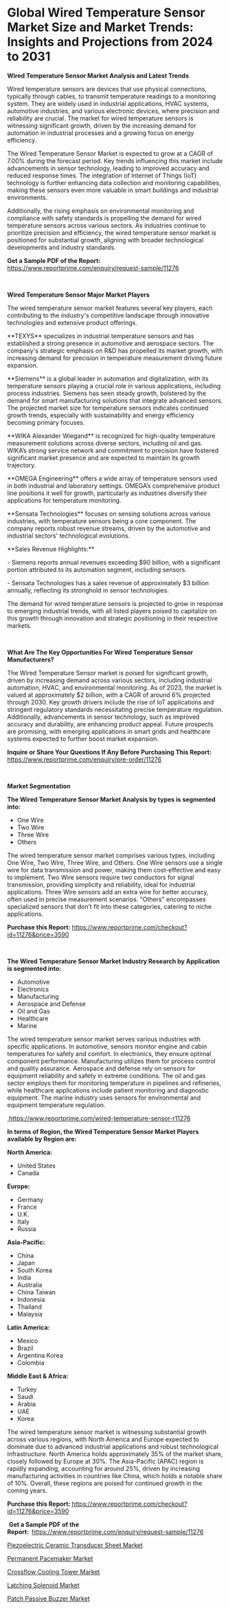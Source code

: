 <p><h1>Global Wired Temperature Sensor Market Size and Market Trends: Insights and Projections from 2024 to 2031</h1></p><p><strong>Wired Temperature Sensor Market Analysis and Latest Trends</strong></p>
<p><p>Wired temperature sensors are devices that use physical connections, typically through cables, to transmit temperature readings to a monitoring system. They are widely used in industrial applications, HVAC systems, automotive industries, and various electronic devices, where precision and reliability are crucial. The market for wired temperature sensors is witnessing significant growth, driven by the increasing demand for automation in industrial processes and a growing focus on energy efficiency.</p><p>The Wired Temperature Sensor Market is expected to grow at a CAGR of 7.00% during the forecast period. Key trends influencing this market include advancements in sensor technology, leading to improved accuracy and reduced response times. The integration of Internet of Things (IoT) technology is further enhancing data collection and monitoring capabilities, making these sensors even more valuable in smart buildings and industrial environments.</p><p>Additionally, the rising emphasis on environmental monitoring and compliance with safety standards is propelling the demand for wired temperature sensors across various sectors. As industries continue to prioritize precision and efficiency, the wired temperature sensor market is positioned for substantial growth, aligning with broader technological developments and industry standards.</p></p>
<p><strong>Get a Sample PDF of the Report:&nbsp;</strong> <a href="https://www.reportprime.com/enquiry/request-sample/11276?utm_campaign=5&utm_medium=2&utm_source=Github&utm_content=ia&utm_term=02122024&utm_id=wired-temperature-sensor">https://www.reportprime.com/enquiry/request-sample/11276</a></p>
<p>&nbsp;</p>
<p><strong>Wired Temperature Sensor Major Market Players</strong></p>
<p><p>The wired temperature sensor market features several key players, each contributing to the industry's competitive landscape through innovative technologies and extensive product offerings. </p><p>**TEXYS** specializes in industrial temperature sensors and has established a strong presence in automotive and aerospace sectors. The company's strategic emphasis on R&D has propelled its market growth, with increasing demand for precision in temperature measurement driving future expansion.</p><p>**Siemens** is a global leader in automation and digitalization, with its temperature sensors playing a crucial role in various applications, including process industries. Siemens has seen steady growth, bolstered by the demand for smart manufacturing solutions that integrate advanced sensors. The projected market size for temperature sensors indicates continued growth trends, especially with sustainability and energy efficiency becoming primary focuses.</p><p>**WIKA Alexander Wiegand** is recognized for high-quality temperature measurement solutions across diverse sectors, including oil and gas. WIKA’s strong service network and commitment to precision have fostered significant market presence and are expected to maintain its growth trajectory.</p><p>**OMEGA Engineering** offers a wide array of temperature sensors used in both industrial and laboratory settings. OMEGA’s comprehensive product line positions it well for growth, particularly as industries diversify their applications for temperature monitoring.</p><p>**Sensata Technologies** focuses on sensing solutions across various industries, with temperature sensors being a core component. The company reports robust revenue streams, driven by the automotive and industrial sectors' technological evolutions.</p><p>**Sales Revenue Highlights:**</p><p>- Siemens reports annual revenues exceeding $90 billion, with a significant portion attributed to its automation segment, including sensors.</p><p>- Sensata Technologies has a sales revenue of approximately $3 billion annually, reflecting its stronghold in sensor technologies.</p><p>The demand for wired temperature sensors is projected to grow in response to emerging industrial trends, with all listed players poised to capitalize on this growth through innovation and strategic positioning in their respective markets.</p></p>
<p>&nbsp;</p>
<p><strong>What Are The Key Opportunities For Wired Temperature Sensor Manufacturers?</strong></p>
<p><p>The Wired Temperature Sensor market is poised for significant growth, driven by increasing demand across various sectors, including industrial automation, HVAC, and environmental monitoring. As of 2023, the market is valued at approximately $2 billion, with a CAGR of around 6% projected through 2030. Key growth drivers include the rise of IoT applications and stringent regulatory standards necessitating precise temperature regulation. Additionally, advancements in sensor technology, such as improved accuracy and durability, are enhancing product appeal. Future prospects are promising, with emerging applications in smart grids and healthcare systems expected to further boost market expansion.</p></p>
<p><strong>Inquire or Share Your Questions If Any Before Purchasing This Report:</strong> <a href="https://www.reportprime.com/enquiry/pre-order/11276?utm_campaign=5&utm_medium=2&utm_source=Github&utm_content=ia&utm_term=02122024&utm_id=wired-temperature-sensor">https://www.reportprime.com/enquiry/pre-order/11276</a></p>
<p>&nbsp;</p>
<p><strong>Market Segmentation</strong></p>
<p><strong>The Wired Temperature Sensor Market Analysis by types is segmented into:</strong></p>
<p><ul><li>One Wire</li><li>Two Wire</li><li>Three Wire</li><li>Others</li></ul></p>
<p><p>The wired temperature sensor market comprises various types, including One Wire, Two Wire, Three Wire, and Others. One Wire sensors use a single wire for data transmission and power, making them cost-effective and easy to implement. Two Wire sensors require two conductors for signal transmission, providing simplicity and reliability, ideal for industrial applications. Three Wire sensors add an extra wire for better accuracy, often used in precise measurement scenarios. "Others" encompasses specialized sensors that don’t fit into these categories, catering to niche applications.</p></p>
<p><strong>Purchase this Report:&nbsp;</strong><a href="https://www.reportprime.com/checkout?id=11276&price=3590&utm_campaign=5&utm_medium=2&utm_source=Github&utm_content=ia&utm_term=02122024&utm_id=wired-temperature-sensor">https://www.reportprime.com/checkout?id=11276&price=3590</a></p>
<p>&nbsp;</p>
<p><strong>The Wired Temperature Sensor Market Industry Research by Application is segmented into:</strong></p>
<p><ul><li>Automotive</li><li>Electronics</li><li>Manufacturing</li><li>Aerospace and Defense</li><li>Oil and Gas</li><li>Healthcare</li><li>Marine</li></ul></p>
<p><p>The wired temperature sensor market serves various industries with specific applications. In automotive, sensors monitor engine and cabin temperatures for safety and comfort. In electronics, they ensure optimal component performance. Manufacturing utilizes them for process control and quality assurance. Aerospace and defense rely on sensors for equipment reliability and safety in extreme conditions. The oil and gas sector employs them for monitoring temperature in pipelines and refineries, while healthcare applications include patient monitoring and diagnostic equipment. The marine industry uses sensors for environmental and equipment temperature regulation.</p></p>
<p><a href="https://www.reportprime.com/wired-temperature-sensor-r11276?utm_campaign=5&utm_medium=2&utm_source=Github&utm_content=ia&utm_term=02122024&utm_id=wired-temperature-sensor">&nbsp;https://www.reportprime.com/wired-temperature-sensor-r11276</a></p>
<p><strong>In terms of Region, the Wired Temperature Sensor Market Players available by Region are:</strong></p>
<p>
    <p> <strong> North America: </strong>
        <ul>
            <li>United States</li>
            <li>Canada</li>
        </ul>
        </p> 
    <p> <strong> Europe: </strong>
        <ul>
            <li>Germany</li>
            <li>France</li>
            <li>U.K.</li>
            <li>Italy</li>
            <li>Russia</li>
        </ul>
        </p> 
    <p> <strong> Asia-Pacific: </strong>
        <ul>
            <li>China</li>
            <li>Japan</li>
            <li>South Korea</li>
            <li>India</li>
            <li>Australia</li>
            <li>China Taiwan</li>
            <li>Indonesia</li>
            <li>Thailand</li>
            <li>Malaysia</li>
        </ul>
        </p> 
    <p> <strong> Latin America: </strong>
        <ul>
            <li>Mexico</li>
            <li>Brazil</li>
            <li>Argentina Korea</li>
            <li>Colombia</li>
        </ul>
        </p> 
    <p> <strong> Middle East & Africa: </strong>
        <ul>
            <li>Turkey</li>
            <li>Saudi</li>
            <li>Arabia</li>
            <li>UAE</li>
            <li>Korea</li>
        </ul>
    </p>
    </p>
<p><p>The wired temperature sensor market is witnessing substantial growth across various regions, with North America and Europe expected to dominate due to advanced industrial applications and robust technological infrastructure. North America holds approximately 35% of the market share, closely followed by Europe at 30%. The Asia-Pacific (APAC) region is rapidly expanding, accounting for around 25%, driven by increasing manufacturing activities in countries like China, which holds a notable share of 10%. Overall, these regions are poised for continued growth in the coming years.</p></p>
<p><strong>Purchase this Report: </strong><a href="https://www.reportprime.com/checkout?id=11276&price=3590&utm_campaign=5&utm_medium=2&utm_source=Github&utm_content=ia&utm_term=02122024&utm_id=wired-temperature-sensor">https://www.reportprime.com/checkout?id=11276&price=3590</a></p>
<p>&nbsp;<strong>Get a Sample PDF of the Report:&nbsp;&nbsp;</strong><a href="https://www.reportprime.com/enquiry/request-sample/11276?utm_campaign=5&utm_medium=2&utm_source=Github&utm_content=ia&utm_term=02122024&utm_id=wired-temperature-sensor">https://www.reportprime.com/enquiry/request-sample/11276</a></p>
<p><strong></strong></p>
<p><p><a href="https://issuu.com/reportprime-2/docs/piezoelectric-ceramic-transducer-sheet-market-size?utm_campaign=5&utm_medium=2&utm_source=Github&utm_content=ia&utm_term=02122024&utm_id=wired-temperature-sensor">Piezoelectric Ceramic Transducer Sheet Market</a></p><p><a href="https://github.com/bmorecock/Market-Research-Report-List-5/blob/main/permanent-pacemaker-market.md?utm_campaign=5&utm_medium=2&utm_source=Github&utm_content=ia&utm_term=02122024&utm_id=wired-temperature-sensor">Permanent Pacemaker Market</a></p><p><a href="https://www.linkedin.com/pulse/crossflow-cooling-tower-market-dynamics-application-types-ugxke?utm_campaign=5&utm_medium=2&utm_source=Github&utm_content=ia&utm_term=02122024&utm_id=wired-temperature-sensor">Crossflow Cooling Tower Market</a></p><p><a href="https://www.linkedin.com/pulse/strategic-market-outlook-latching-solenoid-key-drivers-growth-rlmfe?utm_campaign=5&utm_medium=2&utm_source=Github&utm_content=ia&utm_term=02122024&utm_id=wired-temperature-sensor">Latching Solenoid Market</a></p><p><a href="https://issuu.com/reportprime-2/docs/patch-passive-buzzer-market-size-2030.pptx?utm_campaign=5&utm_medium=2&utm_source=Github&utm_content=ia&utm_term=02122024&utm_id=wired-temperature-sensor">Patch Passive Buzzer Market</a></p></p>